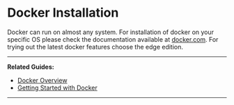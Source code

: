 # Docker Installation

Docker can run on almost any system. For installation of docker on your specific OS please check the documentation available at [docker.com](https://docs.docker.com/install/). For trying out the latest docker features choose the edge edition.

---

**Related Guides:**

- [Docker Overview][1]
- [Getting Started with Docker][4]

---

[1]: /Guides/Docker/Docker%20Overview
[2]: https://docs.docker.com/install/linux/docker-ce/ubuntu/#install-docker-ce
[4]: /Guides/Docker/Getting%20Started%20with%20Docker
